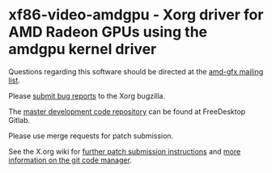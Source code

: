 xf86-video-amdgpu - Xorg driver for AMD Radeon GPUs using the amdgpu kernel driver
==================================================================================

Questions regarding this software should be directed at the
[amd-gfx mailing list](https://lists.freedesktop.org/mailman/listinfo/amd-gfx).

Please
[submit bug reports](https://bugs.freedesktop.org/enter_bug.cgi?product=xorg&component=Driver/AMDgpu)
to the Xorg bugzilla.

The
[master development code repository](https://gitlab.freedesktop.org/xorg/driver/xf86-video-amdgpu)
can be found at FreeDesktop Gitlab.

Please use merge requests for patch submission.

See the X.org wiki for
[further patch submission instructions](https://www.x.org/wiki/Development/Documentation/SubmittingPatches)
and
[more information on the git code manager](https://wiki.x.org/wiki/GitPage).

